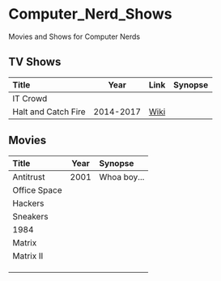 # Computer_Nerd_Shows
Movies and Shows for Computer Nerds


## TV Shows
| Title | Year | Link | Synopse |
|:----------------------|:------:|:----------|:------------|
| IT Crowd | | | |
| Halt and Catch Fire | 2014-2017 | [Wiki](https://en.wikipedia.org/wiki/Halt_and_Catch_Fire_(TV_series)) | | 

## Movies

| Title | Year | Synopse |
|:----------------------|:------:|:--------------------|
| Antitrust             | 2001   | Whoa boy...         |
| Office Space | | |
| Hackers | | |
| Sneakers | | |
| 1984 | | |
| Matrix | | |
| Matrix II | | |
| | | |
| | | |
| | | |

